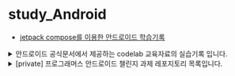 # study_Android

- [jetpack compose를 이용한 안드로이드 학습기록](https://github.com/KIMTHE/study-android-compose)

<details>
<summary>안드로이드 공식문서에서 제공하는 codelab 교육자료의 실습기록 입니다.</summary>

- [Android Basics in Kotlin](https://developer.android.com/courses/android-basics-kotlin/course)

- [Android kotlin fundamental](https://developer.android.com/courses/kotlin-android-fundamentals/overview)

- [Android kotlin advanced](https://developer.android.com/courses/kotlin-android-advanced/overview)


</details>

<details>
<summary>[private] 프로그래머스 안드로이드 챌린지 과제 레포지토리 목록입니다.</summary>

- [K-MOOC 강좌정보 서비스](https://github.com/KIMTHE/K-MOOC-service)

- ~~[2022 와디즈 개발자 채용 챌린지](https://github.com/KIMTHE/Wadiz-challenge)~~

</details>
